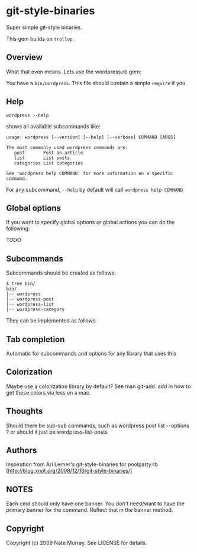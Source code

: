 git-style-binaries
==================

Super simple git-style binaries.

This gem builds on `trollop`.

## Overview 

What that even means. Lets use the wordpress.rb gem:

You have a `bin/wordpress`. This file should contain a simple `require` if you

## Help

    wordpress --help

shows all available subcommands like:

    usage: wordpress [--version] [--help] [--verbose] COMMAND [ARGS]

    The most commonly used wordpress commands are:
       post       Post an article
       list       List posts
       categories List categories

    See 'wordpress help COMMAND' for more information on a specific command.

For any subcommand, `--help` by default will call `wordpress help COMMAND`

## Global options

If you want to specify global options or global actions you can do the following:

TODO 

## Subcommands

Subcommands should be created as follows:

    $ tree bin/
    bin/
    |-- wordpress
    |-- wordpress-post
    |-- wordpress-list
    |-- wordpress-category

They can be implemented as follows


## Tab completion

Automatic for subcommands and options for any library that uses this

## Colorization

Maybe use a colorization library by default? See man git-add. add in how to get these colors via less on a mac.

## Thoughts

Should there be sub-sub commands, such as wordpress post list --options ? or should it just be wordpress-list-posts

## Authors
Inspiration from Ari Lerner's git-style-binaries for poolparty.rb [http://blog.xnot.org/2008/12/16/git-style-binaries/]

## NOTES
Each cmd should only have one banner. You don't need/want to have the primary banner for the command. Reflect that in the banner method.

## Copyright

Copyright (c) 2009 Nate Murray. See LICENSE for details.
